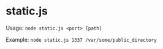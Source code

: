 static.js
===

Usage: `node static.js <port> [path]`

Example: `node static.js 1337 /var/some/public_directory`

